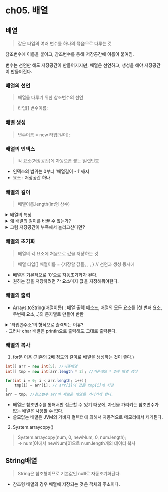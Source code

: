 # ch05. 배열

## 배열
> 같은 타입의 여러 변수를 하나의 묶음으로 다루는 것

참조변수에 이름을 붙이고, 참조변수를 통해 저장공간에 이름이 붙여짐.

변수는 선언만 해도 저장공간이 만들어지지만, 배열은 선언하고, 생성을 해야 저장공간이 만들어진다.

### 배열의 선언
> 배열을 다루기 위한 참조변수의 선언

>타입[] 변수이름;

### 배열 생성
> 변수이름 = new 타입[길이];

### 배열의 인덱스
> 각 요소(저장공간)에 자동으롭 붙는 일련번호
- 인덱스의 범위는 0부터 '배열길이 - 1'까지
- 요소 : 저장공간 하나

### 배열의 길이
> 배열이름.length(int형 상수)

<details>
    </br>
    <summary>배열의 특징</summary>
    1. 배열의 길이는 불변이다.</br>
    2. 배열은 연속된 데이터이다.</br>
    3. 배열은 인덱스 넘버로 임의 접근할 수 있다. </br>
    4. 자바의 모든 배열은 객체이다.
</details>

<details>
    </br>
    <summary>왜 배열의 길이를 바꿀 수 없는가?</summary>
늘릴려고 하는 그 옆에 공간이 있는지 알 수 없기 때문에 </br>
= 배열 뒤에 다른 무언가가 해당 공간을 사용하고 있을 수 있기 때문 (배열은 반드시 연속적으로 존재해야 하기 때문에)
</details>

<details>
    </br>
    <summary>그럼 저장공간이 부족해서 놀리고싶다면?</summary>
새로운 큰 배열을 만들고 이전 배열로부터 내용을 복사애햐한다.
</details>

### 배열의 초기화
> 배열의 각 요소에 처음으로 값을 저장하는 것

> 배열 타입[] 배열이름 = {저장할 값들, , , } // 선언과 생성 동시에
- 배열은 기본적으로 '0'으로 자동초기화가 된다.
- 원하는 값을 저장하려면 각 요소마자 값을 지정해줘야한다.

### 배열의 출력
- Arrays.toString(배열이름) : 배열 출력 메소드, 배열의 모든 요소를 [첫 번째 요소, 두번째 요소,..]의 문자열로 만들어 반환
<details>
    </br>
    <summary>'타입@주소'의 형식으로 출력되는 이유?</summary>
[ch09] 참조변수니까 변수에 저장된 값, '배열의 주소'가 출력되는 것이다.
</details>
- 그러나 char 배열은 println으로 출력해도 그대로 출력된다.

### 배열의 복사
1. for문 이용
   (기존의 2배 정도의 길이로 배열을 생성하는 것이 좋다.)
```java
int[] arr = new int[5]; //기존배열
int[] tmp = new int[arr.length * 2]; //기존배열 * 2배 배열 생성

for(int i = 0; i < arr.length; i++){
    tmp[i] = arr[i]; // arr[i]의 값을 tmp[i]에 저장
}
arr = tmp; //참조변수 arr이 새로운 배열을 가리키게 한다.
```
- 배열은 참조변수를 통해서만 접근할 수 있기 때문에, 자신을 가리키는 참조변수가 없는 배열은 사용할 수 없다.
- 쓸모없는 배열은 JVM의 가비지 컬렉터에 의해서 자동적으로 메모리에서 제거된다.

2. System.arraycopy()
> System.arraycopy(num, 0, newNum, 0, num.length); </br>
> => num[0]에서 newNum[0]으로 num.length개의 데이터 복사

## String배열
> String은 참조형이므로 기본값인 null로 자동초기화된다.
- 참조형 배열의 경우 배열에 저장되는 것은 객체의 주소이다.
